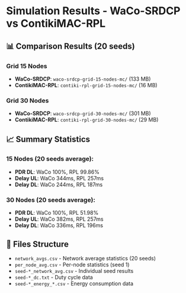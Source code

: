 # Simulation Results - WaCo-SRDCP vs ContikiMAC-RPL

## 📊 Comparison Results (20 seeds)

### Grid 15 Nodes
- **WaCo-SRDCP**: `waco-srdcp-grid-15-nodes-mc/` (133 MB)
- **ContikiMAC-RPL**: `contiki-rpl-grid-15-nodes-mc/` (16 MB)

### Grid 30 Nodes  
- **WaCo-SRDCP**: `waco-srdcp-grid-30-nodes-mc/` (301 MB)
- **ContikiMAC-RPL**: `contiki-rpl-grid-30-nodes-mc/` (29 MB)

## 📈 Summary Statistics

### 15 Nodes (20 seeds average):
- **PDR DL**: WaCo 100%, RPL 99.86%
- **Delay UL**: WaCo 344ms, RPL 257ms
- **Delay DL**: WaCo 244ms, RPL 187ms

### 30 Nodes (20 seeds average):
- **PDR DL**: WaCo 100%, RPL 51.98%
- **Delay UL**: WaCo 382ms, RPL 257ms
- **Delay DL**: WaCo 336ms, RPL 196ms

## 📁 Files Structure
- `network_avgs.csv` - Network average statistics (20 seeds)
- `per_node_avg.csv` - Per-node statistics (seed 1)
- `seed-*_network_avg.csv` - Individual seed results
- `seed-*_dc.txt` - Duty cycle data
- `seed-*_energy_*.csv` - Energy consumption data

